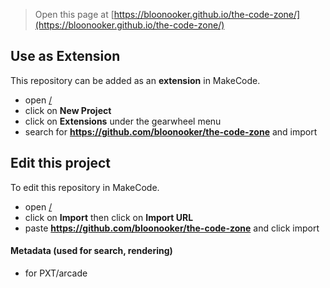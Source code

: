  


> Open this page at [https://bloonooker.github.io/the-code-zone/](https://bloonooker.github.io/the-code-zone/)

## Use as Extension

This repository can be added as an **extension** in MakeCode.

* open [/](/)
* click on **New Project**
* click on **Extensions** under the gearwheel menu
* search for **https://github.com/bloonooker/the-code-zone** and import

## Edit this project

To edit this repository in MakeCode.

* open [/](/)
* click on **Import** then click on **Import URL**
* paste **https://github.com/bloonooker/the-code-zone** and click import

#### Metadata (used for search, rendering)

* for PXT/arcade
<script src="https://makecode.com/gh-pages-embed.js"></script><script>makeCodeRender("{{ site.makecode.home_url }}", "{{ site.github.owner_name }}/{{ site.github.repository_name }}");</script>
